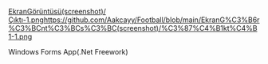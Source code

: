 [EkranGörüntüsü(screenshot)/Çıktı-1.png](https://github.com/Aakcayy/Football/blob/main/EkranG%C3%B6r%C3%BCnt%C3%BCs%C3%BC(screenshot)/%C3%87%C4%B1kt%C4%B1-1.png)https://github.com/Aakcayy/Football/blob/main/EkranG%C3%B6r%C3%BCnt%C3%BCs%C3%BC(screenshot)/%C3%87%C4%B1kt%C4%B1-1.png


 Windows Forms App(.Net Freework)
